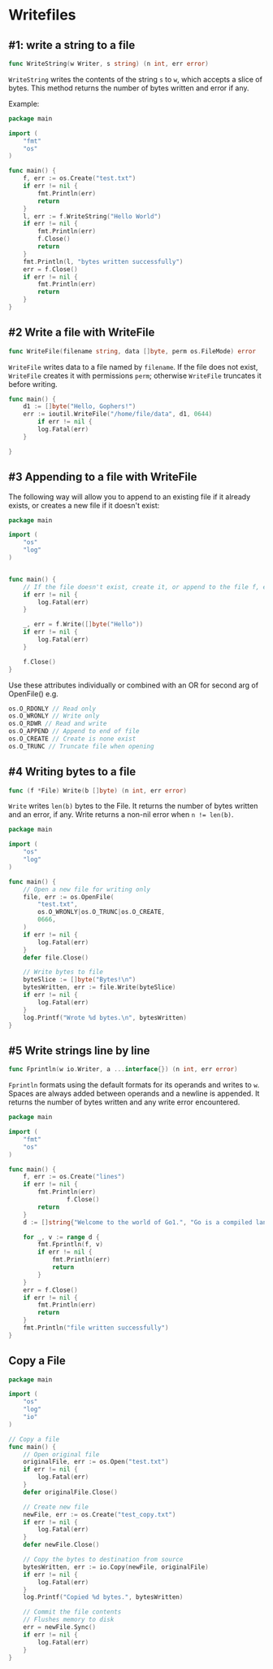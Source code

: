 # Writefiles

## #1: write a string to a file

```go
func WriteString(w Writer, s string) (n int, err error)
```

`WriteString` writes the contents of the string `s` to `w`, which accepts a slice of bytes. This method returns the number of bytes written and error if any.

Example:

```go
package main

import (
    "fmt"
    "os"
)

func main() {
    f, err := os.Create("test.txt")
    if err != nil {
        fmt.Println(err)
        return
    }
    l, err := f.WriteString("Hello World")
    if err != nil {
        fmt.Println(err)
        f.Close()
        return
    }
    fmt.Println(l, "bytes written successfully")
    err = f.Close()
    if err != nil {
        fmt.Println(err)
        return
    }
}
```

## #2 Write a file with WriteFile

```go
func WriteFile(filename string, data []byte, perm os.FileMode) error
```

`WriteFile` writes data to a file named by `filename`. If the file does not exist, `WriteFile` creates it with permissions `perm`; otherwise `WriteFile` truncates it before writing.

```go
func main() {
	d1 := []byte("Hello, Gophers!")
	err := ioutil.WriteFile("/home/file/data", d1, 0644)
		if err != nil {
		log.Fatal(err)
	}

}
```

## #3 Appending to a file with WriteFile

The following way will allow you to append to an existing file if it already exists, or creates a new file if it doesn't exist:

```go
package main

import (
    "os"
    "log"
)


func main() {
    // If the file doesn't exist, create it, or append to the file f, err := os.OpenFile("access.log", os.O_APPEND|os.O_CREATE|os.O_WRONLY, 0644)
    if err != nil {
        log.Fatal(err)
    }

    _, err = f.Write([]byte("Hello"))
    if err != nil {
        log.Fatal(err)
    }

    f.Close()
}
```

Use these attributes individually or combined with an OR for second arg of OpenFile() e.g.

```go
os.O_RDONLY // Read only
os.O_WRONLY // Write only
os.O_RDWR // Read and write
os.O_APPEND // Append to end of file
os.O_CREATE // Create is none exist
os.O_TRUNC // Truncate file when opening
```

## #4 Writing bytes to a file

```go
func (f *File) Write(b []byte) (n int, err error)
```

`Write` writes `len(b)` bytes to the File. It returns the number of bytes written and an error, if any. Write returns a non-nil error when `n != len(b)`.

```go
package main

import (
    "os"
    "log"
)

func main() {
    // Open a new file for writing only
    file, err := os.OpenFile(
        "test.txt",
        os.O_WRONLY|os.O_TRUNC|os.O_CREATE,
        0666,
    )
    if err != nil {
        log.Fatal(err)
    }
    defer file.Close()

    // Write bytes to file
    byteSlice := []byte("Bytes!\n")
    bytesWritten, err := file.Write(byteSlice)
    if err != nil {
        log.Fatal(err)
    }
    log.Printf("Wrote %d bytes.\n", bytesWritten)
}
```

## #5 Write strings line by line

```go
func Fprintln(w io.Writer, a ...interface{}) (n int, err error)
```

`Fprintln` formats using the default formats for its operands and writes to `w`. Spaces are always added between operands and a newline is appended. It returns the number of bytes written and any write error encountered.

```go
package main

import (
    "fmt"
    "os"
)

func main() {
    f, err := os.Create("lines")
    if err != nil {
        fmt.Println(err)
                f.Close()
        return
    }
    d := []string{"Welcome to the world of Go1.", "Go is a compiled language.", "It is easy to learn Go."}

    for _, v := range d {
        fmt.Fprintln(f, v)
        if err != nil {
            fmt.Println(err)
            return
        }
    }
    err = f.Close()
    if err != nil {
        fmt.Println(err)
        return
    }
    fmt.Println("file written successfully")
}
```

## Copy a File

```go
package main

import (
    "os"
    "log"
    "io"
)

// Copy a file
func main() {
    // Open original file
    originalFile, err := os.Open("test.txt")
    if err != nil {
        log.Fatal(err)
    }
    defer originalFile.Close()

    // Create new file
    newFile, err := os.Create("test_copy.txt")
    if err != nil {
        log.Fatal(err)
    }
    defer newFile.Close()

    // Copy the bytes to destination from source
    bytesWritten, err := io.Copy(newFile, originalFile)
    if err != nil {
        log.Fatal(err)
    }
    log.Printf("Copied %d bytes.", bytesWritten)

    // Commit the file contents
    // Flushes memory to disk
    err = newFile.Sync()
    if err != nil {
        log.Fatal(err)
    }
}
```
